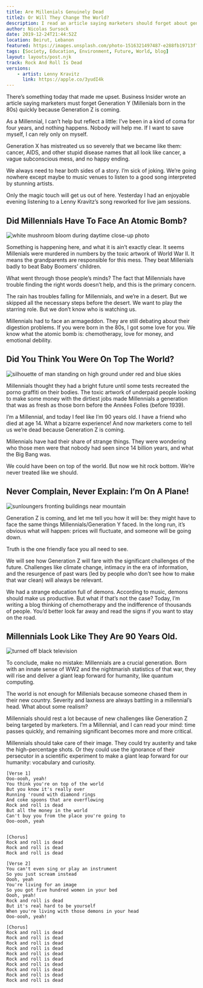 ```yaml
---
title: Are Millenials Genuinely Dead 
title2: Or Will They Change The World? 
description: I read an article saying marketers should forget about gen Y. But in the future I believe millenials is the generation that will make it right.
author: Nicolas Sursock
date: 2019-12-24T21:44:52Z
location: Beirut, Lebanon
featured: https://images.unsplash.com/photo-1516321497487-e288fb19713f?ixlib=rb-1.2.1&ixid=MnwxMjA3fDB8MHxwaG90by1wYWdlfHx8fGVufDB8fHx8&auto=format&fit=crop
tags: [Society, Education, Environment, Future, World, blog]
layout: layouts/post.njk
track: Rock And Roll Is Dead
versions:
    - artist: Lenny Kravitz
      link: https://apple.co/3yudI4k
---
```


There’s something today that made me upset. Business Insider wrote an article saying marketers must forget Generation Y (Millenials born in the 80s) quickly because Generation Z is coming.

As a Millennial, I can’t help but reflect a little: I’ve been in a kind of coma for four years, and nothing happens. Nobody will help me. If I want to save myself, I can rely only on myself.

Generation X has mistreated us so severely that we became like them: cancer, AIDS, and other stupid disease names that all look like cancer, a vague subconscious mess, and no happy ending.

We always need to hear both sides of a story. I’m sick of joking. We’re going nowhere except maybe to music venues to listen to a good song interpreted by stunning artists.

Only the magic touch will get us out of here. Yesterday I had an enjoyable evening listening to a Lenny Kravitz’s song reworked for live jam sessions.

## Did Millennials Have To Face An Atomic Bomb?

<aside class="md:-mr-56 md:float-right w-full md:w-2/3 md:px-8">
  <img x-intersect.once.ratio-0="$el.src = $el.dataset.src" class="rounded-lg" alt="white mushroom bloom during daytime close-up photo" data-src="https://images.unsplash.com/photo-1550824730-05ededc35e7a?ixlib=rb-1.2.1&ixid=MnwxMjA3fDB8MHxwaG90by1wYWdlfHx8fGVufDB8fHx8&auto=format&fit=crop&q=80&w=800&h=600">
</aside>

Something is happening here, and what it is ain’t exactly clear. It seems Millenials were murdered in numbers by the toxic artwork of World War II. It means the grandparents are responsible for this mess. They beat Millenials badly to beat Baby Boomers’ children.

What went through those people’s minds? The fact that Millennials have trouble finding the right words doesn’t help, and this is the primary concern.

The rain has troubles falling for Millennials, and we’re in a desert. But we skipped all the necessary steps before the desert. We want to play the starring role. But we don’t know who is watching us.

Millennials had to face an armageddon. They are still debating about their digestion problems. If you were born in the 80s, I got some love for you. We know what the atomic bomb is: chemotherapy, love for money, and emotional debility.

## Did You Think You Were On Top The World?

<aside class="md:-ml-56 md:float-left w-full md:w-2/3 md:px-8">
  <img x-intersect.once.ratio-0="$el.src = $el.dataset.src" class="rounded-lg" alt="silhouette of man standing on high ground under red and blue skies" data-src="https://images.unsplash.com/photo-1497561813398-8fcc7a37b567?ixlib=rb-1.2.1&ixid=MnwxMjA3fDB8MHxwaG90by1wYWdlfHx8fGVufDB8fHx8&auto=format&fit=crop&q=80&w=800&h=600">
</aside>

Millennials thought they had a bright future until some tests recreated the porno graffiti on their bodies. The toxic artwork of underpaid people looking to make some money with the dirtiest jobs made Millennials a generation that was as fresh as those born before the Années Folles (before 1939).

I’m a Millennial, and today I feel like I’m 90 years old. I have a friend who died at age 14. What a bizarre experience! And now marketers come to tell us we’re dead because Generation Z is coming.

Millennials have had their share of strange things. They were wondering who those men were that nobody had seen since 14 billion years, and what the Big Bang was.

We could have been on top of the world. But now we hit rock bottom. We’re never treated like we should.

## Never Complain, Never Explain: I’m On A Plane!

<aside class="md:-mr-56 md:float-right w-full md:w-2/3 md:px-8">
  <img x-intersect.once.ratio-0="$el.src = $el.dataset.src" class="rounded-lg" alt="sunloungers fronting buildings near mountain" data-src="https://images.unsplash.com/photo-1445019980597-93fa8acb246c?ixlib=rb-1.2.1&ixid=MnwxMjA3fDB8MHxwaG90by1wYWdlfHx8fGVufDB8fHx8&auto=format&fit=crop&q=80&w=800&h=600">
</aside>

Generation Z is coming, and let me tell you how it will be: they might have to face the same things Millennials/Generation Y faced. In the long run, it’s obvious what will happen: prices will fluctuate, and someone will be going down.

Truth is the one friendly face you all need to see.

We will see how Generation Z will fare with the significant challenges of the future. Challenges like climate change, intimacy in the era of information, and the resurgence of past wars (led by people who don’t see how to make that war clean) will always be relevant.

We had a strange education full of demons. According to music, demons should make us productive. But what if that’s not the case? Today, I’m writing a blog thinking of chemotherapy and the indifference of thousands of people. You’d better look far away and read the signs if you want to stay on the road.

## Millennials Look Like They Are 90 Years Old.

<aside class="md:-ml-56 md:float-left w-full md:w-2/3 md:px-8">
  <img x-intersect.once.ratio-0="$el.src = $el.dataset.src" class="rounded-lg" alt="turned off black television" data-src="https://images.unsplash.com/photo-1509281373149-e957c6296406?ixlib=rb-1.2.1&ixid=MnwxMjA3fDB8MHxwaG90by1wYWdlfHx8fGVufDB8fHx8&auto=format&fit=crop&q=80&w=800&h=600">
</aside>

To conclude, make no mistake: Millennials are a crucial generation. Born with an innate sense of WW2 and the nightmarish statistics of that war, they will rise and deliver a giant leap forward for humanity, like quantum computing.

The world is not enough for Millenials because someone chased them in their new country. Severity and laxness are always battling in a millennial’s head. What about some realism?

Millennials should rest a lot because of new challenges like Generation Z being targeted by marketers. I’m a Millennial, and I can read your mind: time passes quickly, and remaining significant becomes more and more critical.

Millennials should take care of their image. They could try austerity and take the high-percentage shots. Or they could use the ignorance of their persecutor in a scientific experiment to make a giant leap forward for our humanity: vocabulary and curiosity.

```
[Verse 1]
Ooo-oooh, yeah!
You think you're on top of the world
But you know it's really over
Running 'round with diamond rings
And coke spoons that are overflowing
Rock and roll is dead
But all the money in the world
Can't buy you from the place you're going to
Ooo-oooh, yeah


[Chorus]
Rock and roll is dead
Rock and roll is dead
Rock and roll is dead

[Verse 2]
You can't even sing or play an instrument
So you just scream instead
Oooh, yeah
You're living for an image
So you got five hundred women in your bed
Oooh, yeah!
Rock and roll is dead
But it's real hard to be yourself
When you're living with those demons in your head
Ooo-oooh, yeah!

[Chorus]
Rock and roll is dead
Rock and roll is dead
Rock and roll is dead
Rock and roll is dead
Rock and roll is dead
Rock and roll is dead
Rock and roll is dead
Rock and roll is dead
Rock and roll is dead
Rock and roll is dead
```
